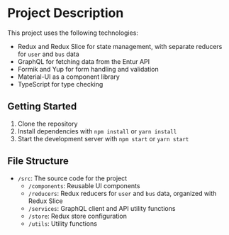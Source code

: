 # Project Description

This project uses the following technologies:

-   Redux and Redux Slice for state management, with separate reducers for `user` and `bus` data
-   GraphQL for fetching data from the Entur API
-   Formik and Yup for form handling and validation
-   Material-UI as a component library
-   TypeScript for type checking

## Getting Started

1. Clone the repository
2. Install dependencies with `npm install` or `yarn install`
3. Start the development server with `npm start` or `yarn start`

## File Structure

-   `/src`: The source code for the project
    -   `/components`: Reusable UI components
    -   `/reducers`: Redux reducers for `user` and `bus` data, organized with Redux Slice
    -   `/services`: GraphQL client and API utility functions
    -   `/store`: Redux store configuration
    -   `/utils`: Utility functions
